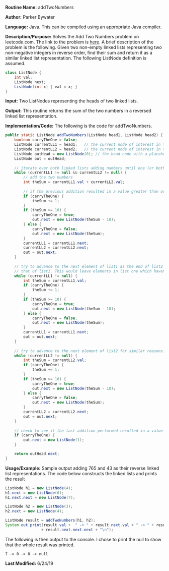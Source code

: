 **Routine Name:** addTwoNumbers

**Author:** Parker Bywater

**Language:** Java. This can be compiled using an appropriate Java compiler. 

**Description/Purpose:** Solves the Add Two Numbers problem on leetcode.com. The link to the problem is [here](https://leetcode.com/problems/add-two-numbers/).
A brief description of the problem is the following. Given two non-empty linked lists representing two non-negative integers in reverse order, find their sum and return it as a similar linked list representation. The following ListNode definition is assumed. 

```java 
class ListNode { 
    int val; 
    ListNode next; 
    ListNode(int x) { val = x; } 
}
```


**Input:** Two ListNodes representing the heads of two linked lists. 

**Output:** This routine returns the sum of the two numbers in a reversed linked list representation.  

**Implementation/Code:** The following is the code for addTwoNumbers. 
   
```java 
public static ListNode addTwoNumbers(ListNode head1, ListNode head2) {
    boolean carryTheOne = false;   
    ListNode currentLL1 = head1;   // the current node of interest in the list headed by head1
    ListNode currentLL2 = head2;   // the current node of interest in the list headed by head2
    ListNode outHead = new ListNode(0); // the head node with a placeholder value as this node's next will actually be returned
    ListNode out = outHead;
    
    // iterate over both linked lists adding numbers until one (or both) of the ends of the lists is reached
    while (currentLL1 != null && currentLL2 != null) {
        // add the two numbers 
        int theSum = currentLL1.val + currentLL2.val;
        
        // if the previous addition resulted in a value greater than or equal to 10
        if (carryTheOne) {
            theSum += 1;
        }
        if (theSum >= 10) {
            carryTheOne = true;
            out.next = new ListNode(theSum - 10);
        } else {
            carryTheOne = false;
            out.next = new ListNode(theSum);
        }
        currentLL1 = currentLL1.next;
        currentLL2 = currentLL2.next;
        out = out.next;
    }
    
    // try to advance to the next element of list1 as the end of list2 could have been reached before 
    // that of list1. This would leave elements in list one which haven't been added to the total
    while (currentLL1 != null) {
        int theSum = currentLL1.val;
        if (carryTheOne) {
            theSum += 1;
        }
        if (theSum >= 10) {
            carryTheOne = true;
            out.next = new ListNode(theSum - 10);
        } else {
            carryTheOne = false;
            out.next = new ListNode(theSum);
        }
        currentLL1 = currentLL1.next;
        out = out.next;
    }
    
    // try to advance to the next element of list2 for similar reasons. 
    while (currentLL2 != null) {
        int theSum = currentLL2.val;
        if (carryTheOne) {
            theSum += 1;
        }
        if (theSum >= 10) {
            carryTheOne = true;
            out.next = new ListNode(theSum - 10);
        } else {
            carryTheOne = false;
            out.next = new ListNode(theSum);
        }
        currentLL2 = currentLL2.next;
        out = out.next;
    }
    
    // check to see if the last addition performed resulted in a value greater than or equal to 10
    if (carryTheOne) {
        out.next = new ListNode(1);
    }

    return outHead.next;
}
```

**Usage/Example:** Sample output adding 765 and 43 as their reverse linked list representations. The code below constructs the linked lists and prints the result

```java
ListNode h1 = new ListNode(4);
h1.next = new ListNode(6);
h1.next.next = new ListNode(7);

ListNode h2 = new ListNode(3);
h2.next = new ListNode(4);

ListNode result = addTwoNumbers(h1, h2);
System.out.print(result.val +  " -> " + result.next.val + " -> " + result.next.next.val + " -> "
                + result.next.next.next + "\n");
```

The following is then output to the console. I chose to print the null to show that the whole result was printed. 

    7 -> 0 -> 8 -> null

**Last Modified:** 6/24/19
